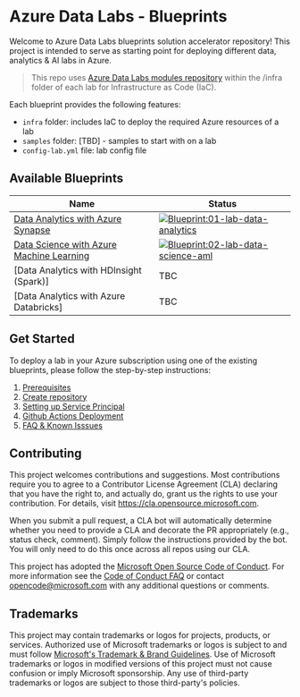 # Azure Data Labs - Blueprints

Welcome to Azure Data Labs blueprints solution accelerator repository! This project is intended to serve as starting point for deploying different data, analytics & AI labs in Azure.

> This repo uses [Azure Data Labs modules repository](https://github.com/microsoft/azure-labs-modules) within the /infra folder of each lab for Infrastructure as Code (IaC).

Each blueprint provides the following features:

- `infra` folder: includes IaC to deploy the required Azure resources of a lab
- `samples` folder:  [TBD] - samples to start with on a lab
- `config-lab.yml` file:  lab config file

## Available Blueprints

| Name | Status |
| - | - |
| [Data Analytics with Azure Synapse](https://github.com/Azure/azure-data-labs-blueprints/tree/main/01-lab-data-analytics-syn) | [![Blueprint:01-lab-data-analytics](https://github.com/Azure/azure-data-labs-blueprints/actions/workflows/deploy-lab-01.yml/badge.svg)](https://github.com/Azure/azure-data-labs-blueprints/actions/workflows/deploy-lab-01.yml) |
| [Data Science with Azure Machine Learning](https://github.com/Azure/azure-data-labs-blueprints/tree/main/02-lab-data-science-aml) |[![Blueprint:02-lab-data-science-aml](https://github.com/Azure/azure-data-labs-blueprints/actions/workflows/deploy-lab-02.yml/badge.svg?branch=main)](https://github.com/Azure/azure-data-labs-blueprints/actions/workflows/deploy-lab-02.yml) |
| [Data Analytics with HDInsight (Spark)] |TBC |
| [Data Analytics with Azure Databricks] |TBC |

## Get Started

To deploy a lab in your Azure subscription using one of the existing blueprints, please follow the step-by-step instructions:

1. [Prerequisites](./assets/docs/adl-prerequisited.md)
2. [Create repository](./assets/docs/adl-createrepository.md)
3. [Setting up Service Principal](./assets/docs/adl-serviceprincipal.md)
4. [Github Actions Deployment](./assets/docs/adl-deployment-githubactions.md)
5. [FAQ & Known Isssues](./assets/docs/adl-knownissues.md)

## Contributing

This project welcomes contributions and suggestions.  Most contributions require you to agree to a
Contributor License Agreement (CLA) declaring that you have the right to, and actually do, grant us
the rights to use your contribution. For details, visit https://cla.opensource.microsoft.com.

When you submit a pull request, a CLA bot will automatically determine whether you need to provide
a CLA and decorate the PR appropriately (e.g., status check, comment). Simply follow the instructions
provided by the bot. You will only need to do this once across all repos using our CLA.

This project has adopted the [Microsoft Open Source Code of Conduct](https://opensource.microsoft.com/codeofconduct/).
For more information see the [Code of Conduct FAQ](https://opensource.microsoft.com/codeofconduct/faq/) or
contact [opencode@microsoft.com](mailto:opencode@microsoft.com) with any additional questions or comments.

## Trademarks

This project may contain trademarks or logos for projects, products, or services. Authorized use of Microsoft 
trademarks or logos is subject to and must follow 
[Microsoft's Trademark & Brand Guidelines](https://www.microsoft.com/en-us/legal/intellectualproperty/trademarks/usage/general).
Use of Microsoft trademarks or logos in modified versions of this project must not cause confusion or imply Microsoft sponsorship.
Any use of third-party trademarks or logos are subject to those third-party's policies.
